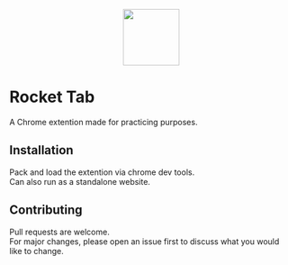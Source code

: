 
<p align="center">
  <img height="100" src="https://github.com/StrykeDev/chrome-extension-rocket-tab/blob/main/assets/icons/app/app-icon-128.png">
</p>

# Rocket Tab

A Chrome extention made for practicing purposes.

## Installation

Pack and load the extention via chrome dev tools.  
Can also run as a standalone website.

## Contributing
Pull requests are welcome.  
For major changes, please open an issue first to discuss what you would like to change.
